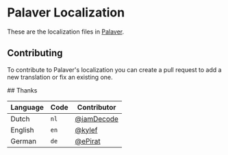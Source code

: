 Palaver Localization
====================

These are the localization files in [Palaver](http://palaverapp.com/).

## Contributing

To contribute to Palaver's localization you can create a pull request to add a
new translation or fix an existing one.

## Thanks

Language    | Code | Contributor
------------|------|------------
Dutch       | `nl` | [@iamDecode](https://github.com/iamDecode)
English     | `en` | [@kylef](https://github.com/kylef)
German      | `de` | [@ePirat](https://github.com/ePirat)

